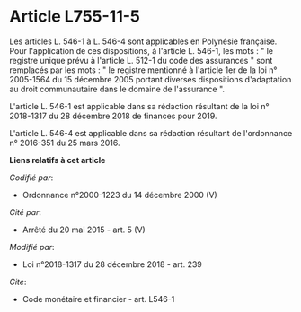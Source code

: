 # Article L755-11-5

Les articles L. 546-1 à L. 546-4 sont applicables en Polynésie française. Pour l'application de ces dispositions, à l'article
L. 546-1, les mots : " le registre unique prévu à l'article L. 512-1 du code des assurances " sont remplacés par les mots : "
le registre mentionné à l'article 1er de la loi n° 2005-1564 du 15 décembre 2005 portant diverses dispositions d'adaptation
au droit communautaire dans le domaine de l'assurance ".

L'article L. 546-1 est applicable dans sa rédaction résultant de la loi n° 2018-1317 du 28 décembre 2018 de finances pour
2019.

L'article L. 546-4 est applicable dans sa rédaction résultant de l'ordonnance n° 2016-351 du 25 mars 2016.

**Liens relatifs à cet article**

_Codifié par_:

  - Ordonnance n°2000-1223 du 14 décembre 2000 (V)

_Cité par_:

  - Arrêté du 20 mai 2015 - art. 5 (V)

_Modifié par_:

  - Loi n°2018-1317 du 28 décembre 2018 - art. 239

_Cite_:

  - Code monétaire et financier - art. L546-1
